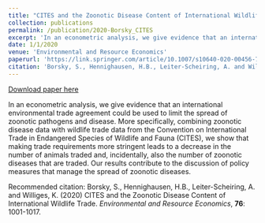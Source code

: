 ```yaml
---
title: "CITES and the Zoonotic Disease Content of International Wildlife Trade"
collection: publications
permalink: /publication/2020-Borsky_CITES
excerpt: 'In an econometric analysis, we give evidence that an international  environmental trade agreement could be used to limit the spread of  zoonotic pathogens and disease.'
date: 1/1/2020
venue: 'Environmental and Resource Economics'
paperurl: 'https://link.springer.com/article/10.1007/s10640-020-00456-7'
citation: 'Borsky, S., Hennighausen, H.B., Leiter-Scheiring, A. and Williges, K. (2020) CITES and the Zoonotic Disease Content of International Wildlife Trade. Environmental and Resource Economics, 76: 1001-1017.'
---
```


<a href='https://link.springer.com/article/10.1007/s10640-020-00456-7'>Download paper here</a>

In an econometric analysis, we give evidence that an international  environmental trade agreement could be used to limit the spread of  zoonotic pathogens and disease. More specifically, combining zoonotic  disease data with wildlife trade data from the Convention on  International Trade in Endangered Species of Wildlife and Fauna (CITES), we show that making trade requirements more stringent leads to a decrease in the number of animals traded and, incidentally, also the  number of zoonotic diseases that are traded. Our results contribute to  the discussion of policy measures that manage the spread of zoonotic  diseases.

Recommended citation: Borsky, S., Hennighausen, H.B., Leiter-Scheiring, A. and Williges, K. (2020) CITES and the Zoonotic Disease Content of International Wildlife Trade. *Environmental and Resource Economics*, **76**: 1001-1017.